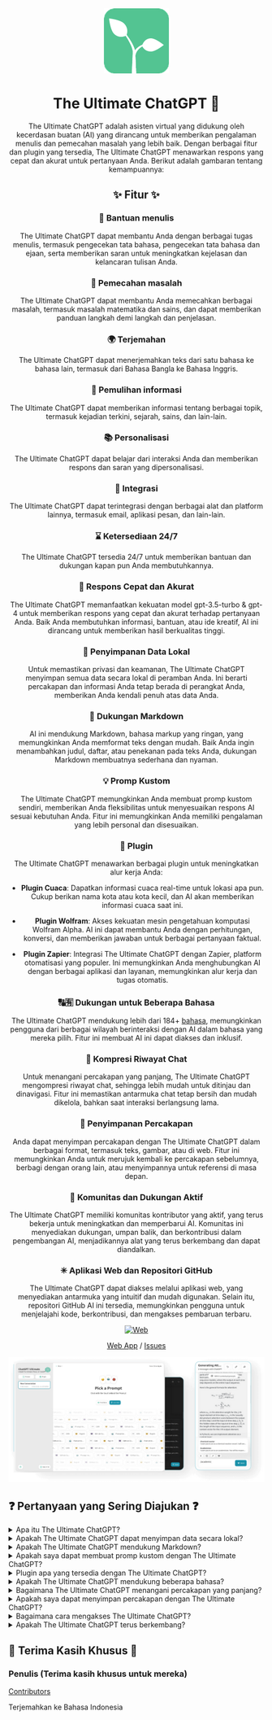 <div align="center">
<img src="./../../docs/images/icon.png" alt="The Ultimate ChatGPT Icon"/>

<h1 align="center">The Ultimate ChatGPT 🌟</h1>

The Ultimate ChatGPT adalah asisten virtual yang didukung oleh kecerdasan buatan (AI) yang dirancang untuk memberikan pengalaman menulis dan pemecahan masalah yang lebih baik. Dengan berbagai fitur dan plugin yang tersedia, The Ultimate ChatGPT menawarkan respons yang cepat dan akurat untuk pertanyaan Anda. Berikut adalah gambaran tentang kemampuannya:

## ✨ Fitur ✨

### 📝 Bantuan menulis
The Ultimate ChatGPT dapat membantu Anda dengan berbagai tugas menulis, termasuk pengecekan tata bahasa, pengecekan tata bahasa dan ejaan, serta memberikan saran untuk meningkatkan kejelasan dan kelancaran tulisan Anda.

### 💭 Pemecahan masalah
The Ultimate ChatGPT dapat membantu Anda memecahkan berbagai masalah, termasuk masalah matematika dan sains, dan dapat memberikan panduan langkah demi langkah dan penjelasan.

### 🌍 Terjemahan
The Ultimate ChatGPT dapat menerjemahkan teks dari satu bahasa ke bahasa lain, termasuk dari Bahasa Bangla ke Bahasa Inggris.

### 📑 Pemulihan informasi
The Ultimate ChatGPT dapat memberikan informasi tentang berbagai topik, termasuk kejadian terkini, sejarah, sains, dan lain-lain.

### 📚 Personalisasi
The Ultimate ChatGPT dapat belajar dari interaksi Anda dan memberikan respons dan saran yang dipersonalisasi.

### 📎 Integrasi
The Ultimate ChatGPT dapat terintegrasi dengan berbagai alat dan platform lainnya, termasuk email, aplikasi pesan, dan lain-lain.

### ⌛ Ketersediaan 24/7
The Ultimate ChatGPT tersedia 24/7 untuk memberikan bantuan dan dukungan kapan pun Anda membutuhkannya.

### 🚀 Respons Cepat dan Akurat
The Ultimate ChatGPT memanfaatkan kekuatan model gpt-3.5-turbo & gpt-4 untuk memberikan respons yang cepat dan akurat terhadap pertanyaan Anda. Baik Anda membutuhkan informasi, bantuan, atau ide kreatif, AI ini dirancang untuk memberikan hasil berkualitas tinggi.

### 💾 Penyimpanan Data Lokal
Untuk memastikan privasi dan keamanan, The Ultimate ChatGPT menyimpan semua data secara lokal di peramban Anda. Ini berarti percakapan dan informasi Anda tetap berada di perangkat Anda, memberikan Anda kendali penuh atas data Anda.

### 🔢 Dukungan Markdown
AI ini mendukung Markdown, bahasa markup yang ringan, yang memungkinkan Anda memformat teks dengan mudah. Baik Anda ingin menambahkan judul, daftar, atau penekanan pada teks Anda, dukungan Markdown membuatnya sederhana dan nyaman.

### 💡 Promp Kustom
The Ultimate ChatGPT memungkinkan Anda membuat promp kustom sendiri, memberikan Anda fleksibilitas untuk menyesuaikan respons AI sesuai kebutuhan Anda. Fitur ini memungkinkan Anda memiliki pengalaman yang lebih personal dan disesuaikan.

### 🔆 Plugin
The Ultimate ChatGPT menawarkan berbagai plugin untuk meningkatkan alur kerja Anda:

- **Plugin Cuaca**: Dapatkan informasi cuaca real-time untuk lokasi apa pun. Cukup berikan nama kota atau kota kecil, dan AI akan memberikan informasi cuaca saat ini.

- **Plugin Wolfram**: Akses kekuatan mesin pengetahuan komputasi Wolfram Alpha. AI ini dapat membantu Anda dengan perhitungan, konversi, dan memberikan jawaban untuk berbagai pertanyaan faktual.

- **Plugin Zapier**: Integrasi The Ultimate ChatGPT dengan Zapier, platform otomatisasi yang populer. Ini memungkinkan Anda menghubungkan AI dengan berbagai aplikasi dan layanan, memungkinkan alur kerja dan tugas otomatis.

### 🔠🈶 Dukungan untuk Beberapa Bahasa
The Ultimate ChatGPT mendukung lebih dari 184+ [bahasa](./SUPPORTED_LANGUAGES.md), memungkinkan pengguna dari berbagai wilayah berinteraksi dengan AI dalam bahasa yang mereka pilih. Fitur ini membuat AI ini dapat diakses dan inklusif.

### 💬 Kompresi Riwayat Chat
Untuk menangani percakapan yang panjang, The Ultimate ChatGPT mengompresi riwayat chat, sehingga lebih mudah untuk ditinjau dan dinavigasi. Fitur ini memastikan antarmuka chat tetap bersih dan mudah dikelola, bahkan saat interaksi berlangsung lama.

### 📂 Penyimpanan Percakapan
Anda dapat menyimpan percakapan dengan The Ultimate ChatGPT dalam berbagai format, termasuk teks, gambar, atau di web. Fitur ini memungkinkan Anda untuk merujuk kembali ke percakapan sebelumnya, berbagi dengan orang lain, atau menyimpannya untuk referensi di masa depan.

### 🔑 Komunitas dan Dukungan Aktif
The Ultimate ChatGPT memiliki komunitas kontributor yang aktif, yang terus bekerja untuk meningkatkan dan memperbarui AI. Komunitas ini menyediakan dukungan, umpan balik, dan berkontribusi dalam pengembangan AI, menjadikannya alat yang terus berkembang dan dapat diandalkan.

### ✳ Aplikasi Web dan Repositori GitHub
The Ultimate ChatGPT dapat diakses melalui aplikasi web, yang menyediakan antarmuka yang intuitif dan mudah digunakan. Selain itu, repositori GitHub AI ini tersedia, memungkinkan pengguna untuk menjelajahi kode, berkontribusi, dan mengakses pembaruan terbaru.

[![Web][Web-image]][web-url]

[Web App](https://chatgpt.kiask.xyz/) / [Issues](https://github.com/ki-ask/The-Ultimate-ChatGPT/issues)

[web-url]: https://chatgpt.kiask.xyz
   
[download-url]: https://github.com/ki-ask/The-Ultimate-ChatGPT/releases

[Web-image]: https://img.shields.io/badge/Web-PWA-orange?logo=microsoftedge

![cover](./docs/images/cover.png)

</div>

## ❓ Pertanyaan yang Sering Diajukan ❓

<details>
<summary>Apa itu The Ultimate ChatGPT?</summary>
The Ultimate ChatGPT adalah asisten virtual yang didukung oleh kecerdasan buatan yang memberikan respons yang cepat dan akurat terhadap pertanyaan Anda dan menawarkan berbagai fitur dan plugin untuk meningkatkan menulis dan pemecahan masalah Anda.
</details>

<details>
<summary>Apakah The Ultimate ChatGPT dapat menyimpan data secara lokal?</summary>
Ya, The Ultimate ChatGPT dapat menyimpan semua data secara lokal di peramban Anda, untuk menjaga privasi dan keamanan.
</details>

<details>
<summary>Apakah The Ultimate ChatGPT mendukung Markdown?</summary>
Ya, The Ultimate ChatGPT mendukung Markdown, yang memungkinkan Anda memformat teks Anda dan membuat konten yang kaya.
</details>

<details>
<summary>Apakah saya dapat membuat promp kustom dengan The Ultimate ChatGPT?</summary>
Ya, Anda dapat membuat promp kustom dan menyesuaikan interaksi Anda dengan The Ultimate ChatGPT.
</details>

<details>
<summary>Plugin apa yang tersedia dengan The Ultimate ChatGPT?</summary>
The Ultimate ChatGPT menawarkan plugin seperti Weather, Wolfram, dan Zapier untuk menyederhanakan pekerjaan Anda dan memberikan fungsionalitas tambahan.
</details>

<details>
<summary>Apakah The Ultimate ChatGPT mendukung beberapa bahasa?</summary>
Ya, The Ultimate ChatGPT memiliki promp bawaan dalam beberapa bahasa, yang memungkinkan Anda berkomunikasi dalam bahasa yang Anda pilih.
</details>

<details>
<summary>Bagaimana The Ultimate ChatGPT menangani percakapan yang panjang?</summary>
The Ultimate ChatGPT mengompresi riwayat chat untuk menangani percakapan yang panjang dengan efisien dan memberikan pengalaman yang mulus.
</details>

<details>
<summary>Apakah saya dapat menyimpan percakapan dengan The Ultimate ChatGPT?</summary>
Ya, Anda dapat menyimpan percakapan dalam format teks, gambar, atau di web menggunakan fitur KiAsk Share.
</details>

<details>
<summary>Bagaimana cara mengakses The Ultimate ChatGPT?</summary>
The Ultimate ChatGPT dapat diakses sebagai aplikasi web, dan Anda juga dapat mengakses repositori GitHub untuk dukungan dan fitur tambahan.
</details>

<details>
<summary>Apakah The Ultimate ChatGPT terus berkembang?</summary>
Ya, The Ultimate ChatGPT terus berkembang dengan pembaruan dan perbaikan, dan memiliki komunitas kontributor yang aktif.
</details>

## 🎉 Terima Kasih Khusus 🎉

### Penulis (Terima kasih khusus untuk mereka)

[Contributors](https://github.com/Yidadaa/ChatGPT-Next-Web/graphs/contributors)

Terjemahkan ke Bahasa Indonesia
